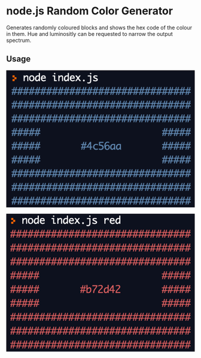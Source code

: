 # node.js Random Color Generator

Generates randomly coloured blocks and shows the hex code of the colour in them.
Hue and luminositly can be requested to narrow the output spectrum.

## Usage

![Excample 1: node index.js](./img/usage_example_1.png)

![Excample 2: node index.js red](./img/usage_example_2.png)
